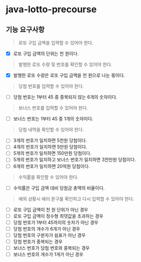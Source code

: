 # java-lotto-precourse

## 기능 요구사항

> 로또 구입 금액을 입력할 수 있어야 한다.

- [x] 로또 구입 금액의 단위는 천 원이다.

> 발행한 로또 수량 및 번호를 확인할 수 있어야 한다.

- [x] 발행한 로또 수량은 로또 구입 금액을 천 원으로 나눈 몫이다.

> 당첨 번호를 입력할 수 있어야 한다.

- [ ] 당첨 번호는 1부터 45 중 중복되지 않는 6개의 숫자이다.

> 보너스 번호를 입력할 수 있어야 한다.

- [ ] 보너스 번호는 1부터 45 중 1개의 숫자이다.

> 당첨 내역을 확인할 수 있어야 한다.

- [ ] 3개의 번호가 일치하면 5천원 당첨이다.
- [ ] 4개의 번호가 일치하면 5만원 당첨이다.
- [ ] 5개의 번호가 일치하면 150만원 당첨이다.
- [ ] 5개의 번호가 일치하고 보너스 번호가 일치하면 3천만원 당첨이다.
- [ ] 6개의 번호가 일치하면 20억원 당첨이다.

> 수익률을 확인할 수 있어야 한다.

- [ ] 수익률은 구입 금액 대비 당첨금 총액의 비율이다.

> 예외 상황시 에러 문구를 확인하고 다시 입력할 수 있어야 한다.

- [ ] 로또 구입 금액이 천 원 단위가 아닌 경우
- [ ] 로또 구입 금액이 정수형 최댓값을 초과하는 경우
- [ ] 당첨 번호가 1부터 45까지의 숫자가 아닌 경우
- [ ] 당첨 번호의 개수가 6개가 아닌 경우
- [ ] 당첨 번호의 구분자가 쉼표가 아닌 경우
- [ ] 당첨 번호가 중복되는 경우
- [ ] 보너스 번호가 당첨 번호와 중복되는 경우
- [ ] 보너스 번호의 개수가 1개가 아닌 경우